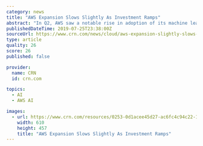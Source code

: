 ```yaml
---
category: news
title: "AWS Expansion Slows Slightly As Investment Ramps"
abstract: "In Q2, AWS saw a notable rise in adoption of its machine learning services, especially Amazon SageMaker, Olsavsky said. Thousands of customers were using the provider's various ML platforms for building artificial intelligence solutions, and AWS will ..."
publishedDateTime: 2019-07-25T23:38:00Z
sourceUrl: https://www.crn.com/news/cloud/aws-expansion-slightly-slows-as-investment-ramps
type: article
quality: 26
score: 26
published: false

provider:
  name: CRN
  id: crn.com

topics:
  - AI
  - AWS AI

images:
  - url: https://www.crn.com/resources/0253-0d1acee45d27-ac6fc4c94c22-1000/aws-booth.jpg
    width: 610
    height: 457
    title: "AWS Expansion Slows Slightly As Investment Ramps"
---
```

